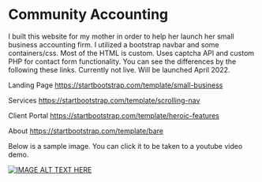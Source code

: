 # Community Accounting
I built this website for my mother in order to help her launch her small business accounting firm. I utilized a bootstrap navbar and some containers/css. Most of the HTML is custom. Uses captcha API and custom PHP for contact form functionality. You can see the differences by the following these links.
Currently not live. Will be launched April 2022.

Landing Page https://startbootstrap.com/template/small-business

Services https://startbootstrap.com/template/scrolling-nav

Client Portal https://startbootstrap.com/template/heroic-features

About https://startbootstrap.com/template/bare

Below is a sample image. You can click it to be taken to a youtube video demo.

[![IMAGE ALT TEXT HERE](https://img.youtube.com/vi/w0wOJIy1A1Q/maxresdefault.jpg?time=1642633500000&sqp=CJyyoo8G&rs=AOn4CLARmvHaPzmuFg_vh0g59cLmIPaw3g)](https://www.youtube.com/watch?v=w0wOJIy1A1Q)